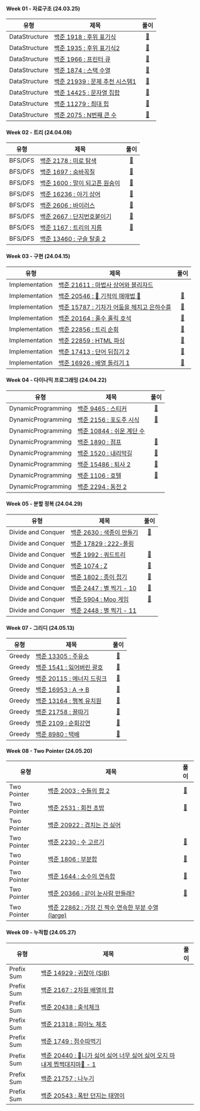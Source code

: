 #### Week 01 - 자료구조 (24.03.25)

| 유형          | 제목                                                                    |                                                   풀이                                                    |
| ------------- | ----------------------------------------------------------------------- | :-------------------------------------------------------------------------------------------------------: |
| DataStructure | [백준 1918 : 후위 표기식](https://www.acmicpc.net/problem/1918)         | [🚀](https://github.com/APS-Alogrithm-Problem-Solving/APS/blob/main/keemsebin/DataStructure/BOJ_1918.js)  |
| DataStructure | [백준 1935 : 후위 표기식2](https://www.acmicpc.net/problem/1935)        | [🚀](https://github.com/APS-Alogrithm-Problem-Solving/APS/blob/main/keemsebin/DataStructure/BOJ_1935.js)  |
| DataStructure | [백준 1966 : 프린터 큐](https://www.acmicpc.net/problem/1966)           | [🚀](https://github.com/APS-Alogrithm-Problem-Solving/APS/blob/main/keemsebin/DataStructure/BOJ_1966.js)  |
| DataStructure | [백준 1874 : 스택 수열](https://www.acmicpc.net/problem/1874)           | [🚀](https://github.com/APS-Alogrithm-Problem-Solving/APS/blob/main/keemsebin/DataStructure/BOJ_1874.js)  |
| DataStructure | [백준 21939 : 문제 추천 시스템1](https://www.acmicpc.net/problem/21939) | [🚀](https://github.com/APS-Alogrithm-Problem-Solving/APS/blob/main/keemsebin/DataStructure/BOJ_21939.js) |
| DataStructure | [백준 14425 : 문자열 집합](https://www.acmicpc.net/problem/14425)       | [🚀](https://github.com/APS-Alogrithm-Problem-Solving/APS/blob/main/keemsebin/DataStructure/BOJ_14425.js) |
| DataStructure | [백준 11279 : 최대 힙](https://www.acmicpc.net/problem/11279)           | [🚀](https://github.com/APS-Alogrithm-Problem-Solving/APS/blob/main/keemsebin/DataStructure/BOJ_11279.js) |
| DataStructure | [백준 2075 : N번째 큰 수](https://www.acmicpc.net/problem/2075)         |   [🚀](https://github.com/APS-Alogrithm-Problem-Solving/APS/blob/main/keemsebin/DataStructure/BOJ_.js)    |

#### Week 02 - 트리 (24.04.08)

| 유형    | 제목                                                                   |                                                풀이                                                 |
| ------- | ---------------------------------------------------------------------- | :-------------------------------------------------------------------------------------------------: |
| BFS/DFS | [백준 2178 : 미로 탐색](https://www.acmicpc.net/problem/2178)          | [🚀](https://github.com/APS-Alogrithm-Problem-Solving/APS/blob/main/keemsebin/BFS_DFS/BOJ_2178.js)  |
| BFS/DFS | [백준 1697 : 숨바꼭질](https://www.acmicpc.net/problem/1697)           | [🚀](https://github.com/APS-Alogrithm-Problem-Solving/APS/blob/main/keemsebin/BFS_DFS/BOJ_1697.js)  |
| BFS/DFS | [백준 1600 : 말이 되고픈 원숭이](https://www.acmicpc.net/problem/1600) | [🚀](https://github.com/APS-Alogrithm-Problem-Solving/APS/blob/main/keemsebin/BFS_DFS/BOJ_1600.js)  |
| BFS/DFS | [백준 16236 : 아기 상어](https://www.acmicpc.net/problem/16236)        | [🚀](https://github.com/APS-Alogrithm-Problem-Solving/APS/blob/main/keemsebin/BFS_DFS/BOJ_16236.js) |
| BFS/DFS | [백준 2606 : 바이러스](https://www.acmicpc.net/problem/2606)           | [🚀](https://github.com/APS-Alogrithm-Problem-Solving/APS/blob/main/keemsebin/BFS_DFS/BOJ_2606.js)  |
| BFS/DFS | [백준 2667 : 단지번호붙이기](https://www.acmicpc.net/problem/2667)     | [🚀](https://github.com/APS-Alogrithm-Problem-Solving/APS/blob/main/keemsebin/BFS_DFS/BOJ_2267.js)  |
| BFS/DFS | [백준 1167 : 트리의 지름](https://www.acmicpc.net/problem/1167)        | [🚀](https://github.com/APS-Alogrithm-Problem-Solving/APS/blob/main/keemsebin/BFS_DFS/BOJ_1167.js)  |
| BFS/DFS | [백준 13460 : 구슬 탈출 2](https://www.acmicpc.net/problem/13460)      |

#### Week 03 - 구현 (24.04.15)

| 유형           | 제목                                                                                |                                                    풀이                                                    |
| -------------- | ----------------------------------------------------------------------------------- | :--------------------------------------------------------------------------------------------------------: |
| Implementation | [백준 21611 : 마법사 상어와 블리자드](https://www.acmicpc.net/problem/21611)        |
| Implementation | [백준 20546 : 🐜 기적의 매매법 🐜](https://www.acmicpc.net/problem/20546)           | [🚀](https://github.com/APS-Alogrithm-Problem-Solving/APS/blob/main/keemsebin/Implementation/BOJ_20546.js) |
| Implementation | [백준 15787 : 기차가 어둠을 헤치고 은하수를](https://www.acmicpc.net/problem/15787) | [🚀](https://github.com/APS-Alogrithm-Problem-Solving/APS/blob/main/keemsebin/Implementation/BOJ_15787.js) |
| Implementation | [백준 20164 : 홀수 홀릭 호석](https://www.acmicpc.net/problem/20164)                | [🚀](https://github.com/APS-Alogrithm-Problem-Solving/APS/blob/main/keemsebin/Implementation/BOJ_20164.js) |
| Implementation | [백준 22856 : 트리 순회](https://www.acmicpc.net/problem/22856)                     | [🚀](https://github.com/APS-Alogrithm-Problem-Solving/APS/blob/main/keemsebin/Implementation/BOJ_22856.js) |
| Implementation | [백준 22859 : HTML 파싱](https://www.acmicpc.net/problem/22859)                     | [🚀](https://github.com/APS-Alogrithm-Problem-Solving/APS/blob/main/keemsebin/Implementation/BOJ_22859.js) |
| Implementation | [백준 17413 : 단어 뒤집기 2](https://www.acmicpc.net/problem/17413)                 | [🚀](https://github.com/APS-Alogrithm-Problem-Solving/APS/blob/main/keemsebin/Implementation/BOJ_17413.js) |
| Implementation | [백준 16926 : 배열 돌리기 1](https://www.acmicpc.net/problem/16926)                 | [🚀](https://github.com/APS-Alogrithm-Problem-Solving/APS/blob/main/keemsebin/Implementation/BOJ_16926.js) |

#### Week 04 - 다이나믹 프로그래밍 (24.04.22)

| 유형               | 제목                                                               |                                                      풀이                                                      |
| ------------------ | ------------------------------------------------------------------ | :------------------------------------------------------------------------------------------------------------: |
| DynamicProgramming | [백준 9465 : 스티커](https://www.acmicpc.net/problem/9465)         | [🚀](https://github.com/APS-Alogrithm-Problem-Solving/APS/blob/main/keemsebin/DynamicProgramming/BOJ_9456.js)  |
| DynamicProgramming | [백준 2156 : 포도주 시식](https://www.acmicpc.net/problem/2156)    | [🚀](https://github.com/APS-Alogrithm-Problem-Solving/APS/blob/main/keemsebin/DynamicProgramming/BOJ_2156.js)  |
| DynamicProgramming | [백준 10844 : 쉬운 계단 수](https://www.acmicpc.net/problem/10844) |
| DynamicProgramming | [백준 1890 : 점프](https://www.acmicpc.net/problem/1890)           | [🚀](https://github.com/APS-Alogrithm-Problem-Solving/APS/blob/main/keemsebin/DynamicProgramming/BOJ_1890.js)  |
| DynamicProgramming | [백준 1520 : 내리막길](https://www.acmicpc.net/problem/1520)       | [🚀](https://github.com/APS-Alogrithm-Problem-Solving/APS/blob/main/keemsebin/DynamicProgramming/BOJ_1520.js)  |
| DynamicProgramming | [백준 15486 : 퇴사 2](https://www.acmicpc.net/problem/15486)       | [🚀](https://github.com/APS-Alogrithm-Problem-Solving/APS/blob/main/keemsebin/DynamicProgramming/BOJ_15486.js) |
| DynamicProgramming | [백준 1106 : 호텔](https://www.acmicpc.net/problem/1106)           | [🚀](https://github.com/APS-Alogrithm-Problem-Solving/APS/blob/main/keemsebin/DynamicProgramming/BOJ_1106.js)  |
| DynamicProgramming | [백준 2294 : 동전 2](https://www.acmicpc.net/problem/2294)         |

#### Week 05 - 분할 정복 (24.04.29)

| 유형               | 제목                                                              |                                                    풀이                                                     |
| ------------------ | ----------------------------------------------------------------- | :---------------------------------------------------------------------------------------------------------: |
| Divide and Conquer | [백준 2630 : 색종이 만들기](https://www.acmicpc.net/problem/2630) | [🚀](https://github.com/APS-Alogrithm-Problem-Solving/APS/blob/main/keemsebin/DivideandConquer/BOJ_2630.js) |
| Divide and Conquer | [백준 17829 : 222-폴링](https://www.acmicpc.net/problem/17829)    |
| Divide and Conquer | [백준 1992 : 쿼드트리](https://www.acmicpc.net/problem/1992)      | [🚀](https://github.com/APS-Alogrithm-Problem-Solving/APS/blob/main/keemsebin/DivideandConquer/BOJ_1992.js) |
| Divide and Conquer | [백준 1074 : Z](https://www.acmicpc.net/problem/1074)             | [🚀](https://github.com/APS-Alogrithm-Problem-Solving/APS/blob/main/keemsebin/DivideandConquer/BOJ_1074.js) |
| Divide and Conquer | [백준 1802 : 종이 접기](https://www.acmicpc.net/problem/1802)     | [🚀](https://github.com/APS-Alogrithm-Problem-Solving/APS/blob/main/keemsebin/DivideandConquer/BOJ_1802.js) |
| Divide and Conquer | [백준 2447 : 별 찍기 - 10](https://www.acmicpc.net/problem/2447)  | [🚀](https://github.com/APS-Alogrithm-Problem-Solving/APS/blob/main/keemsebin/DivideandConquer/BOJ_2447.js) |
| Divide and Conquer | [백준 5904 : Moo 게임](https://www.acmicpc.net/problem/5904)      | [🚀](https://github.com/APS-Alogrithm-Problem-Solving/APS/blob/main/keemsebin/DivideandConquer/BOJ_5904.js) |
| Divide and Conquer | [백준 2448 : 별 찍기 - 11](https://www.acmicpc.net/problem/2448)  |

#### Week 07 - 그리디 (24.05.13)

| 유형   | 제목                                                                |                                                풀이                                                |
| ------ | ------------------------------------------------------------------- | :------------------------------------------------------------------------------------------------: |
| Greedy | [백준 13305 : 주유소](https://www.acmicpc.net/problem/13305)        | [🚀](https://github.com/APS-Alogrithm-Problem-Solving/APS/blob/main/keemsebin/Greedy/BOJ_13305.js) |
| Greedy | [백준 1541 : 잃어버린 괄호](https://www.acmicpc.net/problem/1541)   | [🚀](https://github.com/APS-Alogrithm-Problem-Solving/APS/blob/main/keemsebin/Greedy/BOJ_1541.js)  |
| Greedy | [백준 20115 : 에너지 드링크](https://www.acmicpc.net/problem/20115) | [🚀](https://github.com/APS-Alogrithm-Problem-Solving/APS/blob/main/keemsebin/Greedy/BOJ_20115.js) |
| Greedy | [백준 16953 : A → B](https://www.acmicpc.net/problem/16953)         | [🚀](https://github.com/APS-Alogrithm-Problem-Solving/APS/blob/main/keemsebin/Greedy/BOJ_16953.js) |
| Greedy | [백준 13164 : 행복 유치원](https://www.acmicpc.net/problem/13164)   | [🚀](https://github.com/APS-Alogrithm-Problem-Solving/APS/blob/main/keemsebin/Greedy/BOJ_13164.js) |
| Greedy | [백준 21758 : 꿀따기](https://www.acmicpc.net/problem/21758)        | [🚀](https://github.com/APS-Alogrithm-Problem-Solving/APS/blob/main/keemsebin/Greedy/BOJ_21758.js) |
| Greedy | [백준 2109 : 순회강연](https://www.acmicpc.net/problem/2109)        | [🚀](https://github.com/APS-Alogrithm-Problem-Solving/APS/blob/main/keemsebin/Greedy/BOJ_2109.js)  |
| Greedy | [백준 8980 : 택배](https://www.acmicpc.net/problem/8980)            | [🚀](https://github.com/APS-Alogrithm-Problem-Solving/APS/blob/main/keemsebin/Greedy/BOJ_8980.js)  |

#### Week 08 - Two Pointer (24.05.20)

| 유형        | 제목                                                                                        |                                                  풀이                                                  |
| ----------- | ------------------------------------------------------------------------------------------- | :----------------------------------------------------------------------------------------------------: |
| Two Pointer | [백준 2003 : 수들의 합 2](https://www.acmicpc.net/problem/2003)                             | [🚀](https://github.com/APS-Alogrithm-Problem-Solving/APS/blob/main/keemsebin/TwoPointer/BOJ_2003.js)  |
| Two Pointer | [백준 2531 : 회전 초밥](https://www.acmicpc.net/problem/2531)                               | [🚀](https://github.com/APS-Alogrithm-Problem-Solving/APS/blob/main/keemsebin/TwoPointer/BOJ_2531.js)  |
| Two Pointer | [백준 20922 : 겹치는 건 싫어](https://www.acmicpc.net/problem/20922)                        |                                                                                                        |
| Two Pointer | [백준 2230 : 수 고르기](https://www.acmicpc.net/problem/2230)                               | [🚀](https://github.com/APS-Alogrithm-Problem-Solving/APS/blob/main/keemsebin/TwoPointer/BOJ_2230.js)  |
| Two Pointer | [백준 1806 : 부분합](https://www.acmicpc.net/problem/1806)                                  | [🚀](https://github.com/APS-Alogrithm-Problem-Solving/APS/blob/main/keemsebin/TwoPointer/BOJ_1806.js)  |
| Two Pointer | [백준 1644 : 소수의 연속합](https://www.acmicpc.net/problem/1644)                           | [🚀](https://github.com/APS-Alogrithm-Problem-Solving/APS/blob/main/keemsebin/TwoPointer/BOJ_1644.js)  |
| Two Pointer | [백준 20366 : 같이 눈사람 만들래?](https://www.acmicpc.net/problem/20366)                   | [🚀](https://github.com/APS-Alogrithm-Problem-Solving/APS/blob/main/keemsebin/TwoPointer/BOJ_20366.js) |
| Two Pointer | [백준 22862 : 가장 긴 짝수 연속한 부분 수열 (large)](https://www.acmicpc.net/problem/22862) |                                                                                                        |

#### Week 09 - 누적합 (24.05.27)

| 유형       | 제목                                                                                                                | 풀이 |
| ---------- | ------------------------------------------------------------------------------------------------------------------- | :--: |
| Prefix Sum | [백준 14929 : 귀찮아 (SIB)](https://www.acmicpc.net/problem/14929)                                                  |
| Prefix Sum | [백준 2167 : 2차원 배열의 합](https://www.acmicpc.net/problem/2167)                                                 |
| Prefix Sum | [백준 20438 : 출석체크](https://www.acmicpc.net/problem/20438)                                                      |
| Prefix Sum | [백준 21318 : 피아노 체조](https://www.acmicpc.net/problem/21318)                                                   |
| Prefix Sum | [백준 1749 : 점수따먹기](https://www.acmicpc.net/problem/1749)                                                      |
| Prefix Sum | [백준 20440 : 🎵니가 싫어 싫어 너무 싫어 싫어 오지 마 내게 찝쩍대지마🎵 - 1](https://www.acmicpc.net/problem/20440) |
| Prefix Sum | [백준 21757 : 나누기](https://www.acmicpc.net/problem/21757)                                                        |
| Prefix Sum | [백준 20543 : 폭탄 던지는 태영이](https://www.acmicpc.net/problem/20543)                                            |
